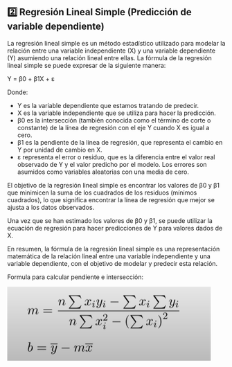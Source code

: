 ## 2️⃣ Regresión Lineal Simple (Predicción de variable dependiente) 

La regresión lineal simple es un método estadístico utilizado para modelar la relación entre una variable independiente (X) y una variable dependiente (Y) asumiendo una relación lineal entre ellas. La fórmula de la regresión lineal simple se puede expresar de la siguiente manera:

Y = β0 + β1X + ε

Donde:

- Y es la variable dependiente que estamos tratando de predecir.
- X es la variable independiente que se utiliza para hacer la predicción.
- β0 es la intersección (también conocida como el término de corte o constante) de la línea de regresión con el eje Y cuando X es igual a cero.
- β1 es la pendiente de la línea de regresión, que representa el cambio en Y por unidad de cambio en X.
- ε representa el error o residuo, que es la diferencia entre el valor real observado de Y y el valor predicho por el modelo. Los errores son asumidos como variables aleatorias con una media de cero.

El objetivo de la regresión lineal simple es encontrar los valores de β0 y β1 que minimicen la suma de los cuadrados de los residuos (mínimos cuadrados), lo que significa encontrar la línea de regresión que mejor se ajusta a los datos observados.

Una vez que se han estimado los valores de β0 y β1, se puede utilizar la ecuación de regresión para hacer predicciones de Y para valores dados de X.

En resumen, la fórmula de la regresión lineal simple es una representación matemática de la relación lineal entre una variable independiente y una variable dependiente, con el objetivo de modelar y predecir esta relación.

Formula para calcular pendiente e intersección:

![Formula](formuladeregresion.png)

